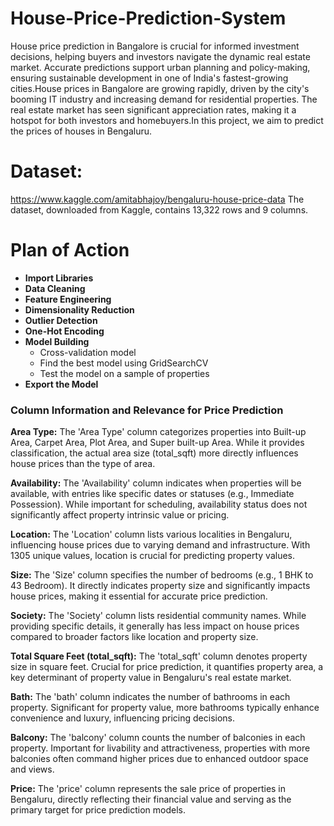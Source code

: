 # House-Price-Prediction-System
House price prediction in Bangalore is crucial for informed investment decisions, helping buyers and investors navigate the dynamic real estate market. Accurate predictions support urban planning and policy-making, ensuring sustainable development in one of India's fastest-growing cities.House prices in Bangalore are growing rapidly, driven by the city's booming IT industry and increasing demand for residential properties. The real estate market has seen significant appreciation rates, making it a hotspot for both investors and homebuyers.In this project, we aim to predict the prices of houses in Bengaluru.

# Dataset:  
 https://www.kaggle.com/amitabhajoy/bengaluru-house-price-data 
The dataset, downloaded from Kaggle, contains 13,322 rows and 9 columns.

# Plan of Action

- **Import Libraries**
- **Data Cleaning**
- **Feature Engineering**
- **Dimensionality Reduction**
- **Outlier Detection**
- **One-Hot Encoding**
- **Model Building**
  - Cross-validation model
  - Find the best model using GridSearchCV
  - Test the model on a sample of properties
- **Export the Model**

### Column Information and Relevance for Price Prediction

**Area Type:**
The 'Area Type' column categorizes properties into Built-up Area, Carpet Area, Plot Area, and Super built-up Area. While it provides classification, the actual area size (total_sqft) more directly influences house prices than the type of area.

**Availability:**
The 'Availability' column indicates when properties will be available, with entries like specific dates or statuses (e.g., Immediate Possession). While important for scheduling, availability status does not significantly affect property intrinsic value or pricing.

**Location:**
The 'Location' column lists various localities in Bengaluru, influencing house prices due to varying demand and infrastructure. With 1305 unique values, location is crucial for predicting property values.

**Size:**
The 'Size' column specifies the number of bedrooms (e.g., 1 BHK to 43 Bedroom). It directly indicates property size and significantly impacts house prices, making it essential for accurate price prediction.

**Society:**
The 'Society' column lists residential community names. While providing specific details, it generally has less impact on house prices compared to broader factors like location and property size.

**Total Square Feet (total_sqft):**
The 'total_sqft' column denotes property size in square feet. Crucial for price prediction, it quantifies property area, a key determinant of property value in Bengaluru's real estate market.

**Bath:**
The 'bath' column indicates the number of bathrooms in each property. Significant for property value, more bathrooms typically enhance convenience and luxury, influencing pricing decisions.

**Balcony:**
The 'balcony' column counts the number of balconies in each property. Important for livability and attractiveness, properties with more balconies often command higher prices due to enhanced outdoor space and views.

**Price:**
The 'price' column represents the sale price of properties in Bengaluru, directly reflecting their financial value and serving as the primary target for price prediction models.







